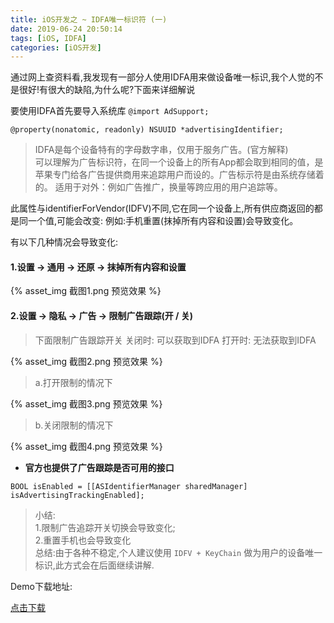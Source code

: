 ```yaml
---
title: iOS开发之 ~ IDFA唯一标识符 (一)
date: 2019-06-24 20:50:14
tags: [iOS, IDFA]
categories: [iOS开发]
---
```


通过网上查资料看,我发现有一部分人使用IDFA用来做设备唯一标识,我个人觉的不是很好!有很大的缺陷,为什么呢?下面来详细解说

要使用IDFA首先要导入系统库 `@import AdSupport;`

```objc
@property(nonatomic, readonly) NSUUID *advertisingIdentifier;
```
>IDFA是每个设备特有的字母数字串，仅用于服务广告。(官方解释)<br>
>可以理解为广告标识符，在同一个设备上的所有App都会取到相同的值，是苹果专门给各广告提供商用来追踪用户而设的。广告标示符是由系统存储着的。
>适用于对外：例如广告推广，换量等跨应用的用户追踪等。

此属性与identifierForVendor(IDFV)不同,它在同一个设备上,所有供应商返回的都是同一个值,可能会改变: 例如:手机重置(抹掉所有内容和设置)会导致变化。

有以下几种情况会导致变化:

#### 1.设置 -> 通用 -> 还原 -> 抹掉所有内容和设置

{% asset_img 截图1.png 预览效果 %}

#### 2.设置 -> 隐私 -> 广告 -> 限制广告跟踪(开 / 关)

>下面限制广告跟踪开关
>关闭时: 可以获取到IDFA
>打开时: 无法获取到IDFA

{% asset_img 截图2.png 预览效果 %}


>a.打开限制的情况下

{% asset_img 截图3.png 预览效果 %}



>b.关闭限制的情况下

{% asset_img 截图4.png 预览效果 %}



- **官方也提供了广告跟踪是否可用的接口**

```objc
BOOL isEnabled = [[ASIdentifierManager sharedManager] isAdvertisingTrackingEnabled];
```

>小结:<br>1.限制广告追踪开关切换会导致变化;<br>2.重置手机也会导致变化<br>总结:由于各种不稳定,个人建议使用 `IDFV + KeyChain` 做为用户的设备唯一标识,此方式会在后面继续讲解.

Demo下载地址:

[点击下载](/download/testIDFA.zip)

